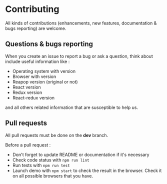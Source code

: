 # Contributing #

All kinds of contributions (enhancements, new features, documentation & bugs reporting) are welcome.

## Questions & bugs reporting ##

When you create an issue to report a bug or ask a question, think about include useful information like :

 - Operating system with version
 - Browser with version
 - Reapop version (original or not)
 - React version
 - Redux version
 - React-redux version

and all others related information that are susceptible to help us.

## Pull requests ##

All pull requests must be done on the **dev** branch.

Before a pull request :

 - Don't forget to update README or documentation if it's necessary
 - Check code status with `npm run lint` 
 - Run tests with `npm run test` 
 - Launch demo with `npm start` to check the result in the browser. Check it on all possible browsers that you have.

 